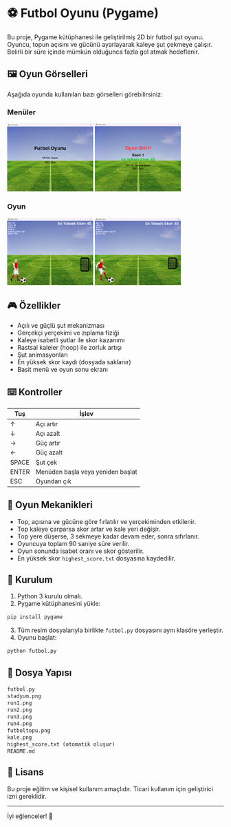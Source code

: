 # ⚽ Futbol Oyunu (Pygame)

Bu proje, Pygame kütüphanesi ile geliştirilmiş 2D bir futbol şut oyunu. Oyuncu, topun açısını ve gücünü ayarlayarak kaleye şut çekmeye çalışır. Belirli bir süre içinde mümkün olduğunca fazla gol atmak hedeflenir.

## 🖼️ Oyun Görselleri

Aşağıda oyunda kullanılan bazı görselleri görebilirsiniz:

### Menüler

<img src="menu1.png" alt="Başlangıç Menüsü" width="200"/>
<img src="menu2.png" alt="Bitiş Menüsü" width="200"/>

### Oyun

<img src="oyun1.png" alt="Oyun Şut Öncesi" width="200"/>
<img src="oyun2.png" alt="Oyun Şut Esnasında" width="200"/>

## 🎮 Özellikler

- Açılı ve güçlü şut mekanizması
- Gerçekçi yerçekimi ve zıplama fiziği
- Kaleye isabetli şutlar ile skor kazanımı
- Rastsal kaleler (hoop) ile zorluk artışı
- Şut animasyonları
- En yüksek skor kaydı (dosyada saklanır)
- Basit menü ve oyun sonu ekranı

## ⌨️ Kontroller

| Tuş   | İşlev                             |
| ----- | --------------------------------- |
| ↑     | Açı artır                         |
| ↓     | Açı azalt                         |
| →     | Güç artır                         |
| ←     | Güç azalt                         |
| SPACE | Şut çek                           |
| ENTER | Menüden başla veya yeniden başlat |
| ESC   | Oyundan çık                       |

## 🧠 Oyun Mekanikleri

- Top, açısına ve gücüne göre fırlatılır ve yerçekiminden etkilenir.
- Top kaleye çarparsa skor artar ve kale yeri değişir.
- Top yere düşerse, 3 sekmeye kadar devam eder, sonra sıfırlanır.
- Oyuncuya toplam 90 saniye süre verilir.
- Oyun sonunda isabet oranı ve skor gösterilir.
- En yüksek skor `highest_score.txt` dosyasına kaydedilir.

## 🔧 Kurulum

1. Python 3 kurulu olmalı.
2. Pygame kütüphanesini yükle:

```bash
pip install pygame
```

3. Tüm resim dosyalarıyla birlikte `futbol.py` dosyasını aynı klasöre yerleştir.
4. Oyunu başlat:

```bash
python futbol.py
```

## 📁 Dosya Yapısı

```
futbol.py
stadyum.png
run1.png
run2.png
run3.png
run4.png
futboltopu.png
kale.png
highest_score.txt (otomatik oluşur)
README.md
```

## 📜 Lisans

Bu proje eğitim ve kişisel kullanım amaçlıdır. Ticari kullanım için geliştirici izni gereklidir.

---

İyi eğlenceler! 🎉
